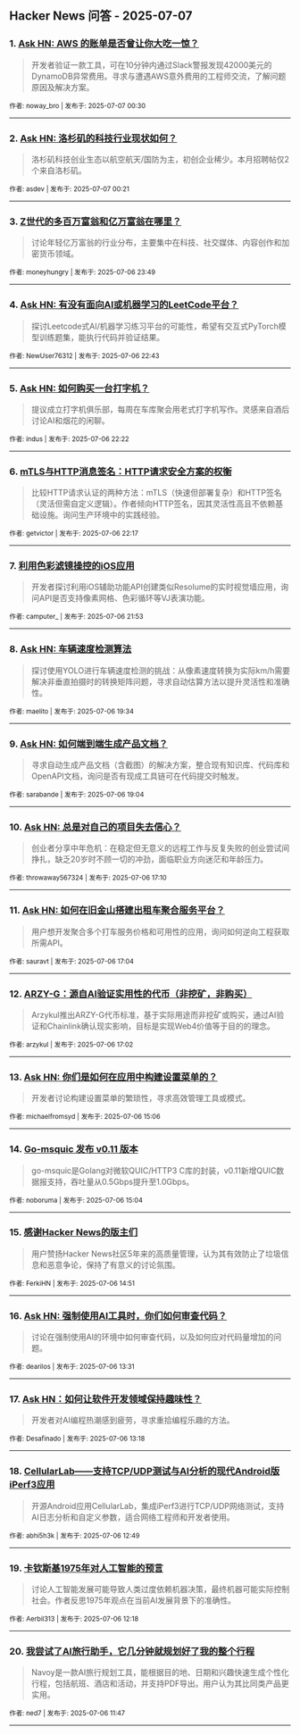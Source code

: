 ## Hacker News 问答 - 2025-07-07


### 1. [Ask HN: AWS 的账单是否曾让你大吃一惊？](https://news.ycombinator.com/item?id=44485485)
> 开发者验证一款工具，可在10分钟内通过Slack警报发现42000美元的DynamoDB异常费用。寻求与遭遇AWS意外费用的工程师交流，了解问题原因及解决方案。

<sub>作者: noway_bro | 发布于: 2025-07-07 00:30</sub>

---

### 2. [Ask HN: 洛杉矶的科技行业现状如何？](https://news.ycombinator.com/item?id=44485428)
> 洛杉矶科技创业生态以航空航天/国防为主，初创企业稀少。本月招聘帖仅2个来自洛杉矶。

<sub>作者: asdev | 发布于: 2025-07-07 00:21</sub>

---

### 3. [Z世代的多百万富翁和亿万富翁在哪里？](https://news.ycombinator.com/item?id=44485246)
> 讨论年轻亿万富翁的行业分布，主要集中在科技、社交媒体、内容创作和加密货币领域。

<sub>作者: moneyhungry | 发布于: 2025-07-06 23:49</sub>

---

### 4. [Ask HN: 有没有面向AI或机器学习的LeetCode平台？](https://news.ycombinator.com/item?id=44484793)
> 探讨Leetcode式AI/机器学习练习平台的可能性，希望有交互式PyTorch模型训练题集，能执行代码并验证结果。

<sub>作者: NewUser76312 | 发布于: 2025-07-06 22:43</sub>

---

### 5. [Ask HN: 如何购买一台打字机？](https://news.ycombinator.com/item?id=44484642)
> 提议成立打字机俱乐部，每周在车库聚会用老式打字机写作。灵感来自酒后讨论AI和烟花的闲聊。

<sub>作者: indus | 发布于: 2025-07-06 22:22</sub>

---

### 6. [mTLS与HTTP消息签名：HTTP请求安全方案的权衡](https://news.ycombinator.com/item?id=44484601)
> 比较HTTP请求认证的两种方法：mTLS（快速但部署复杂）和HTTP签名（灵活但需自定义逻辑）。作者倾向HTTP签名，因其灵活性高且不依赖基础设施。询问生产环境中的实践经验。

<sub>作者: getvictor | 发布于: 2025-07-06 22:17</sub>

---

### 7. [利用色彩滤镜操控的iOS应用](https://news.ycombinator.com/item?id=44484434)
> 开发者探讨利用iOS辅助功能API创建类似Resolume的实时视觉墙应用，询问API是否支持像素网格、色彩循环等VJ表演功能。

<sub>作者: camputer_ | 发布于: 2025-07-06 21:53</sub>

---

### 8. [Ask HN: 车辆速度检测算法](https://news.ycombinator.com/item?id=44483358)
> 探讨使用YOLO进行车辆速度检测的挑战：从像素速度转换为实际km/h需要解决非垂直拍摄时的转换矩阵问题，寻求自动估算方法以提升灵活性和准确性。

<sub>作者: maelito | 发布于: 2025-07-06 19:34</sub>

---

### 9. [Ask HN: 如何端到端生成产品文档？](https://news.ycombinator.com/item?id=44483136)
> 寻求自动生成产品文档（含截图）的解决方案，整合现有知识库、代码库和OpenAPI文档，询问是否有现成工具链可在代码提交时触发。

<sub>作者: sarabande | 发布于: 2025-07-06 19:04</sub>

---

### 10. [Ask HN: 总是对自己的项目失去信心？](https://news.ycombinator.com/item?id=44482385)
> 创业者分享中年危机：在稳定但无意义的远程工作与反复失败的创业尝试间挣扎，缺乏20岁时不顾一切的冲劲，面临职业方向迷茫和年龄压力。

<sub>作者: throwaway567324 | 发布于: 2025-07-06 17:10</sub>

---

### 11. [Ask HN: 如何在旧金山搭建出租车聚合服务平台？](https://news.ycombinator.com/item?id=44482333)
> 用户想开发聚合多个打车服务价格和可用性的应用，询问如何逆向工程获取所需API。

<sub>作者: sauravt | 发布于: 2025-07-06 17:04</sub>

---

### 12. [ARZY-G：源自AI验证实用性的代币（非挖矿，非购买）](https://news.ycombinator.com/item?id=44482319)
> Arzykul推出ARZY-G代币标准，基于实际用途而非挖矿或购买，通过AI验证和Chainlink确认现实影响，目标是实现Web4价值等于目的的理念。

<sub>作者: arzykul | 发布于: 2025-07-06 17:02</sub>

---

### 13. [Ask HN: 你们是如何在应用中构建设置菜单的？](https://news.ycombinator.com/item?id=44481362)
> 开发者讨论构建设置菜单的繁琐性，寻求高效管理工具或模式。

<sub>作者: michaelfromsyd | 发布于: 2025-07-06 15:06</sub>

---

### 14. [Go-msquic 发布 v0.11 版本](https://news.ycombinator.com/item?id=44481349)
> go-msquic是Golang对微软QUIC/HTTP3 C库的封装，v0.11新增QUIC数据报支持，吞吐量从0.5Gbps提升至1.0Gbps。

<sub>作者: noboruma | 发布于: 2025-07-06 15:04</sub>

---

### 15. [感谢Hacker News的版主们](https://news.ycombinator.com/item?id=44481250)
> 用户赞扬Hacker News社区5年来的高质量管理，认为其有效防止了垃圾信息和恶意争论，保持了有意义的讨论氛围。

<sub>作者: FerkiHN | 发布于: 2025-07-06 14:51</sub>

---

### 16. [Ask HN: 强制使用AI工具时，你们如何审查代码？](https://news.ycombinator.com/item?id=44480668)
> 讨论在强制使用AI的环境中如何审查代码，以及如何应对代码量增加的问题。

<sub>作者: dearilos | 发布于: 2025-07-06 13:31</sub>

---

### 17. [Ask HN：如何让软件开发领域保持趣味性？](https://news.ycombinator.com/item?id=44480582)
> 开发者对AI编程热潮感到疲劳，寻求重拾编程乐趣的方法。

<sub>作者: Desafinado | 发布于: 2025-07-06 13:18</sub>

---

### 18. [CellularLab——支持TCP/UDP测试与AI分析的现代Android版iPerf3应用](https://news.ycombinator.com/item?id=44480362)
> 开源Android应用CellularLab，集成iPerf3进行TCP/UDP网络测试，支持AI日志分析和自定义参数，适合网络工程师和开发者使用。

<sub>作者: abhi5h3k | 发布于: 2025-07-06 12:49</sub>

---

### 19. [卡钦斯基1975年对人工智能的预言](https://news.ycombinator.com/item?id=44480118)
> 讨论人工智能发展可能导致人类过度依赖机器决策，最终机器可能实际控制社会。作者反思1975年观点在当前AI发展背景下的准确性。

<sub>作者: Aerbil313 | 发布于: 2025-07-06 12:18</sub>

---

### 20. [我尝试了AI旅行助手，它几分钟就规划好了我的整个行程](https://news.ycombinator.com/item?id=44479892)
> Navoy是一款AI旅行规划工具，能根据目的地、日期和兴趣快速生成个性化行程，包括航班、酒店和活动，并支持PDF导出。用户认为其比同类产品更实用。

<sub>作者: ned7 | 发布于: 2025-07-06 11:47</sub>

---
